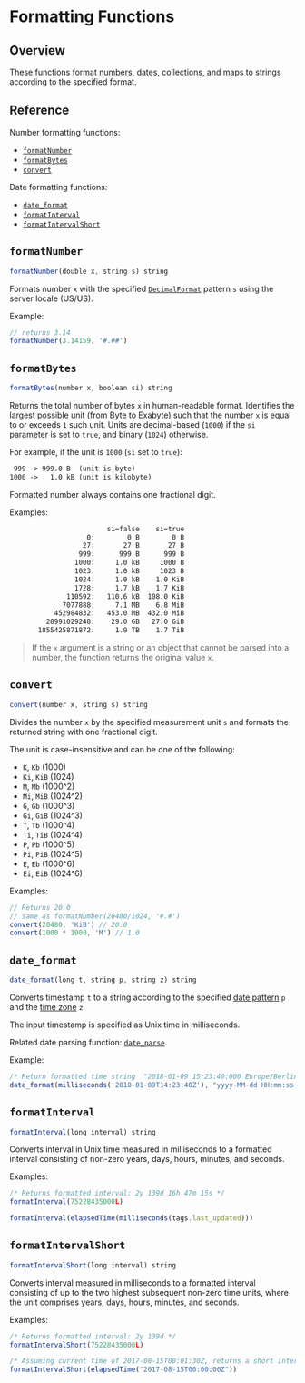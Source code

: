 # Formatting Functions

## Overview

These functions format numbers, dates, collections, and maps to strings according to the specified format.

## Reference

Number formatting functions:

* [`formatNumber`](#formatnumber)
* [`formatBytes`](#formatbytes)
* [`convert`](#convert)

Date formatting functions:

* [`date_format`](#date_format)
* [`formatInterval`](#formatinterval)
* [`formatIntervalShort`](#formatintervalshort)

## `formatNumber`

```javascript
formatNumber(double x, string s) string
```

Formats number `x` with the specified [`DecimalFormat`](https://docs.oracle.com/javase/7/docs/api/java/text/DecimalFormat.html) pattern `s` using the server locale (US/US).

Example:

```javascript
// returns 3.14
formatNumber(3.14159, '#.##')
```

## `formatBytes`

```javascript
formatBytes(number x, boolean si) string
```

Returns the total number of bytes `x` in human-readable format. Identifies the largest possible unit (from Byte to Exabyte) such that the number `x` is equal to or exceeds `1` such unit. Units are decimal-based (`1000`) if the `si` parameter is set to `true`, and binary (`1024`) otherwise.

For example, if the unit is `1000` (`si` set to `true`):

```txt
 999 -> 999.0 B  (unit is byte)
1000 ->   1.0 kB (unit is kilobyte)
```

Formatted number always contains one fractional digit.

Examples:

```txt
                        si=false    si=true
                   0:        0 B        0 B
                  27:       27 B       27 B
                 999:      999 B      999 B
                1000:     1.0 kB     1000 B
                1023:     1.0 kB     1023 B
                1024:     1.0 kB    1.0 KiB
                1728:     1.7 kB    1.7 KiB
              110592:   110.6 kB  108.0 KiB
             7077888:     7.1 MB    6.8 MiB
           452984832:   453.0 MB  432.0 MiB
         28991029248:    29.0 GB   27.0 GiB
       1855425871872:     1.9 TB    1.7 TiB
```

> If the `x` argument is a string or an object that cannot be parsed into a number, the function returns the original value `x`.

## `convert`

```javascript
convert(number x, string s) string
```

Divides the number `x` by the specified measurement unit `s` and formats the returned string with one fractional digit.

The unit is case-insensitive and can be one of the following:

* `K`, `Kb` (1000)
* `Ki`, `KiB` (1024)
* `M`, `Mb` (1000^2)
* `Mi`, `MiB` (1024^2)
* `G`, `Gb` (1000^3)
* `Gi`, `GiB` (1024^3)
* `T`, `Tb` (1000^4)
* `Ti`, `TiB` (1024^4)
* `P`, `Pb` (1000^5)
* `Pi`, `PiB` (1024^5)
* `E`, `Eb` (1000^6)
* `Ei`, `EiB` (1024^6)

Examples:

```javascript
// Returns 20.0
// same as formatNumber(20480/1024, '#.#')
convert(20480, 'KiB') // 20.0
convert(1000 * 1000, 'M') // 1.0
```

## `date_format`

```javascript
date_format(long t, string p, string z) string
```

Converts timestamp `t` to a string according to the specified [date pattern](../shared/time-pattern.md) `p` and the [time zone](../shared/timezone-list.md) `z`.

The input timestamp is specified as Unix time in milliseconds.

Related date parsing function: [`date_parse`](functions-date.md#date_parse).

Example:

```javascript
/* Return formatted time string  "2018-01-09 15:23:40:000 Europe/Berlin" */
date_format(milliseconds('2018-01-09T14:23:40Z'), "yyyy-MM-dd HH:mm:ss:SSS ZZZ", "Europe/Berlin")
```

## `formatInterval`

```javascript
formatInterval(long interval) string
```

Converts interval in Unix time measured in milliseconds to a formatted interval consisting of non-zero years, days, hours, minutes, and seconds.

Examples:

```javascript
/* Returns formatted interval: 2y 139d 16h 47m 15s */
formatInterval(75228435000L)
```

```javascript
formatInterval(elapsedTime(milliseconds(tags.last_updated)))
```

## `formatIntervalShort`

```javascript
formatIntervalShort(long interval) string
```

Converts interval measured in milliseconds to a formatted interval consisting of up to the two highest subsequent non-zero time units, where the unit comprises years, days, hours, minutes, and seconds.

Examples:

```javascript
/* Returns formatted interval: 2y 139d */
formatIntervalShort(75228435000L)
```

```javascript
/* Assuming current time of 2017-08-15T00:01:30Z, returns a short interval of elapsed time: 1m 30s */
formatIntervalShort(elapsedTime("2017-08-15T00:00:00Z"))
```